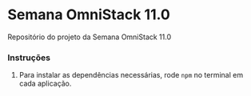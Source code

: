 # Semana OmniStack 11.0

Repositório do projeto da Semana OmniStack 11.0

### Instruções
  1. Para instalar as dependências necessárias, rode `npm` no terminal em cada aplicação.
